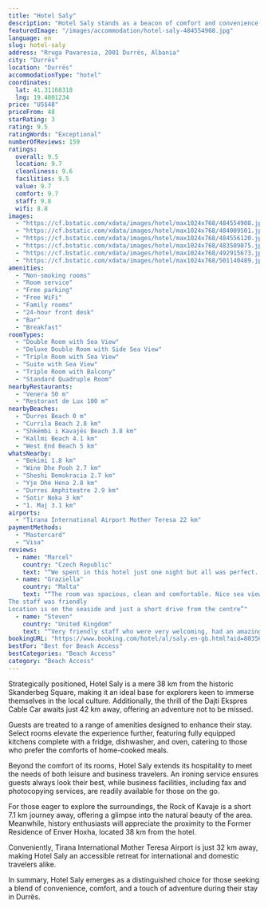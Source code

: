 ```yaml
---
title: "Hotel Saly"
description: "Hotel Saly stands as a beacon of comfort and convenience in the heart of Durrës, mere steps away from the inviting sands of Durres Beach."
featuredImage: "/images/accommodation/hotel-saly-484554908.jpg"
language: en
slug: hotel-saly
address: "Rruga Pavaresia, 2001 Durrës, Albania"
city: "Durrës"
location: "Durrës"
accommodationType: "hotel"
coordinates:
  lat: 41.31168318
  lng: 19.4801234
price: "US$48"
priceFrom: 48
starRating: 3
rating: 9.5
ratingWords: "Exceptional"
numberOfReviews: 159
ratings:
  overall: 9.5
  location: 9.7
  cleanliness: 9.6
  facilities: 9.5
  value: 9.7
  comfort: 9.7
  staff: 9.8
  wifi: 8.8
images:
  - "https://cf.bstatic.com/xdata/images/hotel/max1024x768/484554908.jpg?k=2c7999f94162d7631c58951a70effa9c0694877d1c887cc8b3ffa3ee4be772a2&o=&hp=1"
  - "https://cf.bstatic.com/xdata/images/hotel/max1024x768/484009501.jpg?k=26f05e01115d2fa17b0001c9bcaa9f0aaf4f135fb52f9d7495c26567789fc82c&o=&hp=1"
  - "https://cf.bstatic.com/xdata/images/hotel/max1024x768/484556120.jpg?k=c20d5b7ca3bc78f672d2b261b955088df15930bba9e16dbb958fd6d59de2e0f9&o=&hp=1"
  - "https://cf.bstatic.com/xdata/images/hotel/max1024x768/483509075.jpg?k=8caee19a37b712e077bba97106f13ace5f49dd58833d312353b013b3b8d509a3&o=&hp=1"
  - "https://cf.bstatic.com/xdata/images/hotel/max1024x768/492915673.jpg?k=a0c7e34ed1b2fcbd9120692946e03e54aa8c827db0ec438356694e32c4d60df5&o=&hp=1"
  - "https://cf.bstatic.com/xdata/images/hotel/max1024x768/501140489.jpg?k=99b06ab786d2651ad9b69195fc12bad9918b39e2bd8a5a6504e5ad740b8b67ca&o=&hp=1"
amenities:
  - "Non-smoking rooms"
  - "Room service"
  - "Free parking"
  - "Free WiFi"
  - "Family rooms"
  - "24-hour front desk"
  - "Bar"
  - "Breakfast"
roomTypes:
  - "Double Room with Sea View"
  - "Deluxe Double Room with Side Sea View"
  - "Triple Room with Sea View"
  - "Suite with Sea View"
  - "Triple Room with Balcony"
  - "Standard Quadruple Room"
nearbyRestaurants:
  - "Venera 50 m"
  - "Restorant de Lux 100 m"
nearbyBeaches:
  - "Durres Beach 0 m"
  - "Currila Beach 2.8 km"
  - "Shkëmbi i Kavajës Beach 3.8 km"
  - "Kallmi Beach 4.1 km"
  - "West End Beach 5 km"
whatsNearby:
  - "Bekimi 1.8 km"
  - "Wine Dhe Pooh 2.7 km"
  - "Sheshi Demokracia 2.7 km"
  - "Yje Dhe Hena 2.8 km"
  - "Durres Amphiteatre 2.9 km"
  - "Sotir Noka 3 km"
  - "1. Maj 3.1 km"
airports:
  - "Tirana International Airport Mother Teresa 22 km"
paymentMethods:
  - "Mastercard"
  - "Visa"
reviews:
  - name: "Marcel"
    country: "Czech Republic"
    text: "“We spent in this hotel just one night but all was perfect. Friendly staff, hotel after reconstruction, everything was great”"
  - name: "Graziella"
    country: "Malta"
    text: "“The room was spacious, clean and comfortable. Nice sea view from the balcony Breakfast was good and served in the room due to bad weather.
The staff was friendly
Location is on the seaside and just a short drive from the centre”"
  - name: "Steven"
    country: "United Kingdom"
    text: "“Very friendly staff who were very welcoming, had an amazing time there.”"
bookingURL: "https://www.booking.com/hotel/al/saly.en-gb.html?aid=8035640"
bestFor: "Best for Beach Access"
bestCategories: "Beach Access"
category: "Beach Access"
---
```


Strategically positioned, Hotel Saly is a mere 38 km from the historic Skanderbeg Square, making it an ideal base for explorers keen to immerse themselves in the local culture. Additionally, the thrill of the Dajti Ekspres Cable Car awaits just 42 km away, offering an adventure not to be missed.

Guests are treated to a range of amenities designed to enhance their stay. Select rooms elevate the experience further, featuring fully equipped kitchens complete with a fridge, dishwasher, and oven, catering to those who prefer the comforts of home-cooked meals.

Beyond the comfort of its rooms, Hotel Saly extends its hospitality to meet the needs of both leisure and business travelers. An ironing service ensures guests always look their best, while business facilities, including fax and photocopying services, are readily available for those on the go.

For those eager to explore the surroundings, the Rock of Kavaje is a short 7.1 km journey away, offering a glimpse into the natural beauty of the area. Meanwhile, history enthusiasts will appreciate the proximity to the Former Residence of Enver Hoxha, located 38 km from the hotel.

Conveniently, Tirana International Mother Teresa Airport is just 32 km away, making Hotel Saly an accessible retreat for international and domestic travelers alike.

In summary, Hotel Saly emerges as a distinguished choice for those seeking a blend of convenience, comfort, and a touch of adventure during their stay in Durrës.